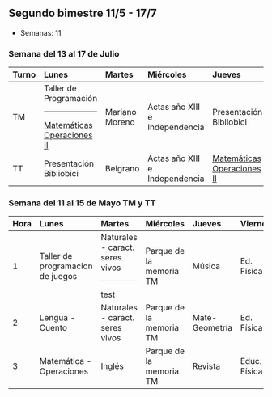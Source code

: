 ## Segundo bimestre 11/5 - 17/7
  - Semanas: 11

### Semana del 13 al 17 de Julio
|Turno|Lunes|Martes|Miércoles|Jueves|Viernes|
|:---|:----|:-----|:--------|:-----|:------|
|TM  |Taller de Programación <hr> [Matemáticas Operaciones II](operaciones2.md)|Mariano Moreno|Actas año XIII e Independencia| Presentación Bibliobici|Reunión|
|TT  |Presentación Bibliobici| Belgrano| Actas año XIII e Independencia|[Matemáticas Operaciones II](operaciones2.md)| Reunión|

### Semana del 11 al 15 de Mayo TM y TT

|Hora|Lunes|Martes|Miércoles|Jueves|Viernes|
|:---|:----|:-----|:--------|:-----|:------|
| 1  |Taller de programacion de juegos|Naturales - caract. seres vivos<br/><hr>test|Parque de la memoria TM|Música|Ed. Física|
| 2  |Lengua - Cuento|Naturales - caract. seres vivos|Parque de la memoria TM|Mate- Geometría|Ed. Física|
| 3  |Matemática - Operaciones|Inglés|Parque de la memoria TM|Revista|Educ. Física|
